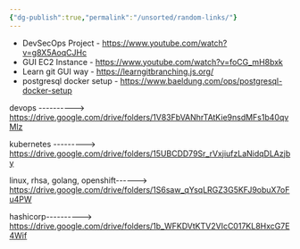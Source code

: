 ```yaml
---
{"dg-publish":true,"permalink":"/unsorted/random-links/"}
---
```


- DevSecOps Project - https://www.youtube.com/watch?v=g8X5AoqCJHc
- GUI EC2 Instance - https://www.youtube.com/watch?v=foCG_mH8bxk
- Learn git GUI way - https://learngitbranching.js.org/
- postgresql docker setup - https://www.baeldung.com/ops/postgresql-docker-setup

devops ---------->          https://drive.google.com/drive/folders/1V83FbVANhrTAtKie9nsdMFs1b40qvMlz

kubernetes --------->       https://drive.google.com/drive/folders/15UBCDD79Sr_rVxjiufzLaNidqDLAzjby

linux, rhsa, golang, openshift------>   https://drive.google.com/drive/folders/1S6saw_qYsqLRGZ3G5KFJ9obuX7oFu4PW

hashicorp---------->   https://drive.google.com/drive/folders/1b_WFKDVtKTV2VIcC017KL8HxcG7E4Wif

